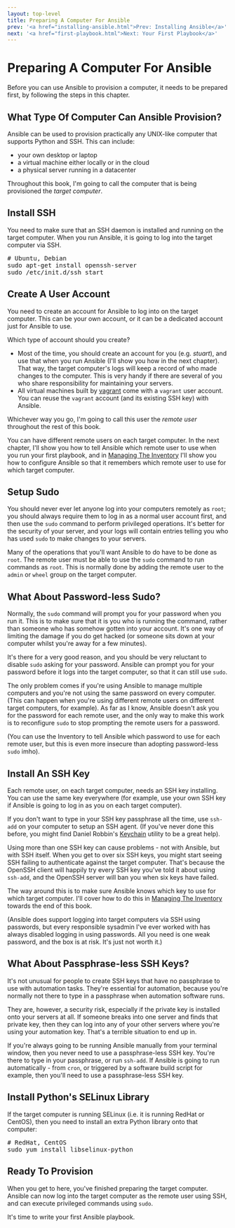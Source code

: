 ```yaml
---
layout: top-level
title: Preparing A Computer For Ansible
prev: '<a href="installing-ansible.html">Prev: Installing Ansible</a>'
next: '<a href="first-playbook.html">Next: Your First Playbook</a>'
---
```


# Preparing A Computer For Ansible

Before you can use Ansible to provision a computer, it needs to be prepared first, by following the steps in this chapter.

## What Type Of Computer Can Ansible Provision?

Ansible can be used to provision practically any UNIX-like computer that supports Python and SSH.  This can include:

* your own desktop or laptop
* a virtual machine either locally or in the cloud
* a physical server running in a datacenter

Throughout this book, I'm going to call the computer that is being provisioned the _target computer_.

## Install SSH

You need to make sure that an SSH daemon is installed and running on the target computer.  When you run Ansible, it is going to log into the target computer via SSH.

<pre>
# Ubuntu, Debian
sudo apt-get install openssh-server
sudo /etc/init.d/ssh start
</pre>

## Create A User Account

You need to create an account for Ansible to log into on the target computer.  This can be your own account, or it can be a dedicated account just for Ansible to use.

Which type of account should you create?

* Most of the time, you should create an account for you (e.g. _stuart_), and use that when you run Ansible (I'll show you how in the next chapter).  That way, the target computer's logs will keep a record of who made changes to the computer.  This is very handy if there are several of you who share responsibility for maintaining your servers.
* All virtual machines built by [vagrant](http://vagrantup.com) come with a `vagrant` user account.  You can reuse the `vagrant` account (and its existing SSH key) with Ansible.

Whichever way you go, I'm going to call this user the _remote user_ throughout the rest of this book.

You can have different remote users on each target computer.  In the next chapter, I'll show you how to tell Ansible which remote user to use when you run your first playbook, and in [Managing The Inventory](managing-the-inventory.html) I'll show you how to configure Ansible so that it remembers which remote user to use for which target computer.

## Setup Sudo

You should never ever let anyone log into your computers remotely as `root`; you should always require them to log in as a normal user account first, and then use the `sudo` command to perform privileged operations.  It's better for the security of your server, and your logs will contain entries telling you who has used `sudo` to make changes to your servers.

Many of the operations that you'll want Ansible to do have to be done as `root`.  The remote user must be able to use the `sudo` command to run commands as `root`.  This is normally done by adding the remote user to the `admin` or `wheel` group on the target computer.

## What About Password-less Sudo?

Normally, the `sudo` command will prompt you for your password when you run it.  This is to make sure that it is you who is running the command, rather than someone who has somehow gotten into your account.  It's one way of limiting the damage if you do get hacked (or someone sits down at your computer whilst you're away for a few minutes).

It's there for a very good reason, and you should be very reluctant to disable `sudo` asking for your password.  Ansible can prompt you for your password before it logs into the target computer, so that it can still use `sudo`.

The only problem comes if you're using Ansible to manage multiple computers and you're not using the same password on every computer.  (This can happen when you're using different remote users on different target computers, for example).  As far as I know, Ansible doesn't ask you for the password for each remote user, and the only way to make this work is to reconfigure `sudo` to stop prompting the remote users for a password.

(You can use the Inventory to tell Ansible which password to use for each remote user, but this is even more insecure than adopting password-less `sudo` imho).

## Install An SSH Key

Each remote user, on each target computer, needs an SSH key installing.  You can use the same key everywhere (for example, use your own SSH key if Ansible is going to log in as you on each target computer).

If you don't want to type in your SSH key passphrase all the time, use `ssh-add` on your computer to setup an SSH agent.  (If you've never done this before, you might find Daniel Robbin's [Keychain](http://www.funtoo.org/Keychain) utility to be a great help).

Using more than one SSH key can cause problems - not with Ansible, but with SSH itself.  When you get to over six SSH keys, you might start seeing SSH failing to authenticate against the target computer.  That's because the OpenSSH client will happily try every SSH key you've told it about using `ssh-add`, and the OpenSSH server will ban you when six keys have failed.

The way around this is to make sure Ansible knows which key to use for which target computer.  I'll cover how to do this in [Managing The Inventory](managing-the-inventory.html) towards the end of this book.

(Ansible does support logging into target computers via SSH using passwords, but every responsible sysadmin I've ever worked with has always disabled logging in using passwords.  All you need is one weak password, and the box is at risk.  It's just not worth it.)

## What About Passphrase-less SSH Keys?

It's not unusual for people to create SSH keys that have no passphrase to use with automation tasks.  They're essential for automation, because you're normally not there to type in a passphrase when automation software runs.

They are, however, a security risk, especially if the private key is installed onto your servers at all.  If someone breaks into one server and finds that private key, then they can log into any of your other servers where you're using your automation key.  That's a terrible situation to end up in.

If you're always going to be running Ansible manually from your terminal window, then you never need to use a passphrase-less SSH key.  You're there to type in your passphrase, or run `ssh-add`.  If Ansible is going to run automatically - from `cron`, or triggered by a software build script for example, then you'll need to use a passphrase-less SSH key.

## Install Python's SELinux Library

If the target computer is running SELinux (i.e. it is running RedHat or CentOS), then you need to install an extra Python library onto that computer:

<pre>
# RedHat, CentOS
sudo yum install libselinux-python
</pre>

## Ready To Provision

When you get to here, you've finished preparing the target computer.  Ansible can now log into the target computer as the remote user using SSH, and can execute privileged commands using `sudo`.

It's time to write your first Ansible playbook.